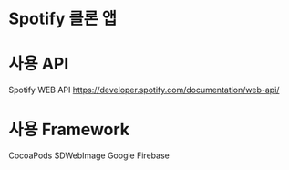 # Spotify 클론 앱

# 사용 API
Spotify WEB API
https://developer.spotify.com/documentation/web-api/

# 사용 Framework

CocoaPods
SDWebImage
Google Firebase
